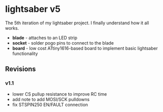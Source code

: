 # lightsaber v5

The 5th iteration of my lightsaber project. I finally understand how it all works.

- **blade** - attaches to an LED strip
- **socket** - solder pogo pins to connect to the blade
- **board** - low cost ATtiny1616-based board to implement basic lightsaber functionality

## Revisions

### v1.1

- lower CS pullup resistance to improve RC time
- add note to add MOSI/SCK pulldowns
- fix STSPIN250 EN/FAULT connection
